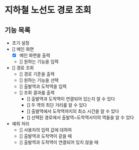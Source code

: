 # 지하철 노선도 경로 조회

## 기능 목록

- 초기 설정
- [] 메인 화면
  - [x] 메인 화면을 출력
  - [] 원하는 기능을 입력
- [] 경로 조회
  - [] 경로 기준을 출력
  - [] 원하는 기능을 선택
  - [] 출발역과 도착역을 입력
  - [] 조회 결과를 출력
    - [] 출발역과 도착역이 연결되어 있는지 알 수 있다
    - [] 두 역의 최단 거리를 알 수 있다
    - [] 출발역에서 도착역까지의 최소 시간을 알 수 있다
    - [] 선택된 경로에서 출발역~도착역사이의 역들을 알 수 있다
- 예외 처리
  - [] 사용자의 입력 값에 대하여
  - [] 출발역과 도착역이 같을 때
  - [] 출발역과 도착역이 연결되어 있지 않을 때

